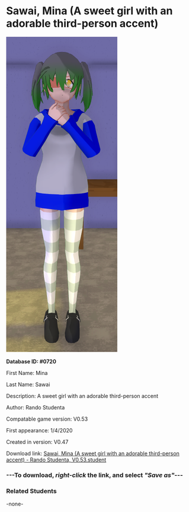 # Sawai, Mina (A sweet girl with an adorable third-person accent)

<img src="../../Files/Images/Sawai, Mina (A sweet girl with an adorable third-person accent).png" title="Sawai, Mina (A sweet girl with an adorable third-person accent) - Rando Studenta, V0.53">

**Database ID: #0720**

First Name: Mina

Last Name: Sawai

Description: A sweet girl with an adorable third-person accent

Author: Rando Studenta

Compatable game version: V0.53

First appearance: 1/4/2020

Created in version: V0.47

Download link: <a href="https://raw.githubusercontent.com/Arbiter1223/Daigaku-Gurashi-Custom-Students/master/Files/Student%20Files/Sawai%2C%20Mina%20(A%20sweet%20girl%20with%20an%20adorable%20third-person%20accent)%20-%20Rando%20Studenta%2C%20V0.53.student">Sawai, Mina (A sweet girl with an adorable third-person accent) - Rando Studenta, V0.53.student</a>

### ---**To download, _right-click_ the link, and select _"Save as"_**---

### Related Students

-none-
